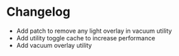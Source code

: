 # Changelog
- Add patch to remove any light overlay in vacuum utility
- Add utility toggle cache to increase performance
- Add vacuum overlay utility